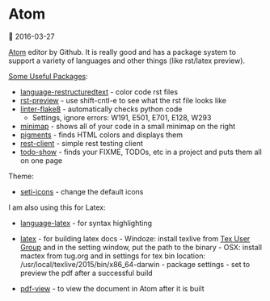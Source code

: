 # Atom

:date:   2016-03-27

[Atom] editor by Github. It is really good and has a package system to
support a variety of languages and other things (like rst/latex
preview).

[Some Useful Packages]:

-   [language-restructuredtext] - color code rst files
-   [rst-preview] - use shift-cntl-e to see what the rst file looks like
-   [linter-flake8] - automatically checks python code
	-   Settings, ignore errors: W191, E501, E701, E128, W293
-   [minimap] - shows all of your code in a small minimap on the right
-   [pigments] - finds HTML colors and displays them
-   [rest-client] - simple rest testing client
-   [todo-show] - finds your FIXME, TODOs, etc in a project and puts
    them all on one page

Theme:

-   [seti-icons] - change the default icons

I am also using this for Latex:

-   [language-latex] - for syntax highlighting
-   [latex] - for building latex docs
        -   Windoze: install texlive from [Tex User Group] and in the
            setting window, put the path to the binary
        -   OSX: install mactex from tug.org and in settings for tex bin
            location: /usr/local/texlive/2015/bin/x86\_64-darwin
        -   package settings - set to preview the pdf after a successful
            build

-   [pdf-view] - to view the document in Atom after it is built

[Atom]: https://atom.io/
[Some Useful Packages]: https://atom.io/packages
[rst-preview]: ??
[language-restructuredtext]: https://atom.io/packages/language-restructuredtext
[linter-flake8]: https://atom.io/packages/linter-flake8
[minimap]: https://atom.io/packages/minimap
[pigments]: https://atom.io/packages/pigments
[rest-client]: https://atom.io/packages/rest-client
[todo-show]: https://atom.io/packages/todo-show
[seti-icons]: https://atom.io/packages/seti-icons
[language-latex]: https://atom.io/packages/language-latex
[latex]: https://atom.io/packages/latex
[Tex User Group]: http://www.tug.org
[pdf-view]: https://atom.io/packages/pdf-view
